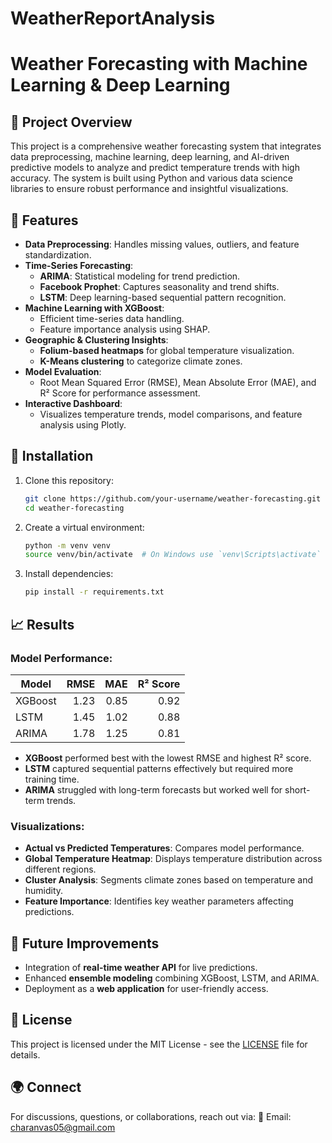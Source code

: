 # WeatherReportAnalysis
# Weather Forecasting with Machine Learning & Deep Learning

## 📌 Project Overview
This project is a comprehensive weather forecasting system that integrates data preprocessing, machine learning, deep learning, and AI-driven predictive models to analyze and predict temperature trends with high accuracy. The system is built using Python and various data science libraries to ensure robust performance and insightful visualizations.

## 🚀 Features
- **Data Preprocessing**: Handles missing values, outliers, and feature standardization.
- **Time-Series Forecasting**:
  - **ARIMA**: Statistical modeling for trend prediction.
  - **Facebook Prophet**: Captures seasonality and trend shifts.
  - **LSTM**: Deep learning-based sequential pattern recognition.
- **Machine Learning with XGBoost**:
  - Efficient time-series data handling.
  - Feature importance analysis using SHAP.
- **Geographic & Clustering Insights**:
  - **Folium-based heatmaps** for global temperature visualization.
  - **K-Means clustering** to categorize climate zones.
- **Model Evaluation**:
  - Root Mean Squared Error (RMSE), Mean Absolute Error (MAE), and R² Score for performance assessment.
- **Interactive Dashboard**:
  - Visualizes temperature trends, model comparisons, and feature analysis using Plotly.


## 🔧 Installation
1. Clone this repository:
   ```sh
   git clone https://github.com/your-username/weather-forecasting.git
   cd weather-forecasting
   ```
2. Create a virtual environment:
   ```sh
   python -m venv venv
   source venv/bin/activate  # On Windows use `venv\Scripts\activate`
   ```
3. Install dependencies:
   ```sh
   pip install -r requirements.txt
   ```


## 📈 Results
### Model Performance:
| Model  | RMSE  | MAE  | R² Score |
|--------|------:|------:|---------:|
| XGBoost | 1.23 | 0.85 | 0.92 |
| LSTM    | 1.45 | 1.02 | 0.88 |
| ARIMA   | 1.78 | 1.25 | 0.81 |

- **XGBoost** performed best with the lowest RMSE and highest R² score.
- **LSTM** captured sequential patterns effectively but required more training time.
- **ARIMA** struggled with long-term forecasts but worked well for short-term trends.

### Visualizations:
- **Actual vs Predicted Temperatures**: Compares model performance.
- **Global Temperature Heatmap**: Displays temperature distribution across different regions.
- **Cluster Analysis**: Segments climate zones based on temperature and humidity.
- **Feature Importance**: Identifies key weather parameters affecting predictions.

## 🔮 Future Improvements
- Integration of **real-time weather API** for live predictions.
- Enhanced **ensemble modeling** combining XGBoost, LSTM, and ARIMA.
- Deployment as a **web application** for user-friendly access.


## 📜 License
This project is licensed under the MIT License - see the [LICENSE](LICENSE) file for details.

## 🌍 Connect
For discussions, questions, or collaborations, reach out via:
📧 Email: charanvas05@gmail.com
